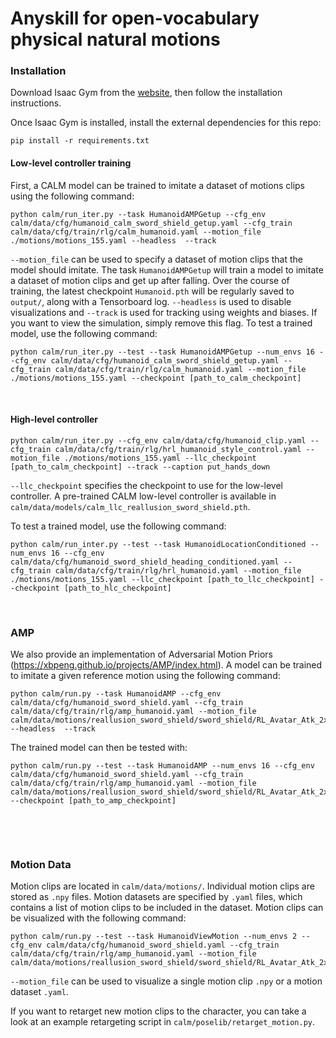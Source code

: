 # Anyskill for open-vocabulary physical natural motions

### Installation

Download Isaac Gym from the [website](https://developer.nvidia.com/isaac-gym), then
follow the installation instructions.

Once Isaac Gym is installed, install the external dependencies for this repo:

```
pip install -r requirements.txt
```

#### Low-level controller training

First, a CALM model can be trained to imitate a dataset of motions clips using the following command:
```
python calm/run_iter.py --task HumanoidAMPGetup --cfg_env calm/data/cfg/humanoid_calm_sword_shield_getup.yaml --cfg_train calm/data/cfg/train/rlg/calm_humanoid.yaml --motion_file ./motions/motions_155.yaml --headless  --track
```
`--motion_file` can be used to specify a dataset of motion clips that the model should imitate. 
The task `HumanoidAMPGetup` will train a model to imitate a dataset of motion clips and get up after falling.
Over the course of training, the latest checkpoint `Humanoid.pth` will be regularly saved to `output/`,
along with a Tensorboard log. `--headless` is used to disable visualizations and `--track` is used for tracking using weights and biases. If you want to view the
simulation, simply remove this flag. To test a trained model, use the following command:
```
python calm/run_iter.py --test --task HumanoidAMPGetup --num_envs 16 --cfg_env calm/data/cfg/humanoid_calm_sword_shield_getup.yaml --cfg_train calm/data/cfg/train/rlg/calm_humanoid.yaml --motion_file ./motions/motions_155.yaml --checkpoint [path_to_calm_checkpoint]
```


&nbsp;

#### High-level controller

```
python calm/run_iter.py --cfg_env calm/data/cfg/humanoid_clip.yaml --cfg_train calm/data/cfg/train/rlg/hrl_humanoid_style_control.yaml --motion_file ./motions/motions_155.yaml --llc_checkpoint [path_to_calm_checkpoint] --track --caption put_hands_down
```
`--llc_checkpoint` specifies the checkpoint to use for the low-level controller. A pre-trained CALM low-level
controller is available in `calm/data/models/calm_llc_reallusion_sword_shield.pth`.

To test a trained model, use the following command:
```
python calm/run_inter.py --test --task HumanoidLocationConditioned --num_envs 16 --cfg_env calm/data/cfg/humanoid_sword_shield_heading_conditioned.yaml --cfg_train calm/data/cfg/train/rlg/hrl_humanoid.yaml --motion_file ./motions/motions_155.yaml --llc_checkpoint [path_to_llc_checkpoint] --checkpoint [path_to_hlc_checkpoint]
```

&nbsp;


### AMP

We also provide an implementation of Adversarial Motion Priors (https://xbpeng.github.io/projects/AMP/index.html).
A model can be trained to imitate a given reference motion using the following command:
```
python calm/run.py --task HumanoidAMP --cfg_env calm/data/cfg/humanoid_sword_shield.yaml --cfg_train calm/data/cfg/train/rlg/amp_humanoid.yaml --motion_file calm/data/motions/reallusion_sword_shield/sword_shield/RL_Avatar_Atk_2xCombo01_Motion.npy --headless  --track
```
The trained model can then be tested with:
```
python calm/run.py --test --task HumanoidAMP --num_envs 16 --cfg_env calm/data/cfg/humanoid_sword_shield.yaml --cfg_train calm/data/cfg/train/rlg/amp_humanoid.yaml --motion_file calm/data/motions/reallusion_sword_shield/sword_shield/RL_Avatar_Atk_2xCombo01_Motion.npy --checkpoint [path_to_amp_checkpoint]
```

&nbsp;

&nbsp;

### Motion Data

Motion clips are located in `calm/data/motions/`. Individual motion clips are stored as `.npy` files. Motion datasets are specified by `.yaml` files, which contains a list of motion clips to be included in the dataset. Motion clips can be visualized with the following command:
```
python calm/run.py --test --task HumanoidViewMotion --num_envs 2 --cfg_env calm/data/cfg/humanoid_sword_shield.yaml --cfg_train calm/data/cfg/train/rlg/amp_humanoid.yaml --motion_file calm/data/motions/reallusion_sword_shield/sword_shield/RL_Avatar_Atk_2xCombo01_Motion.npy
```
`--motion_file` can be used to visualize a single motion clip `.npy` or a motion dataset `.yaml`.


If you want to retarget new motion clips to the character, you can take a look at an example retargeting script in `calm/poselib/retarget_motion.py`.